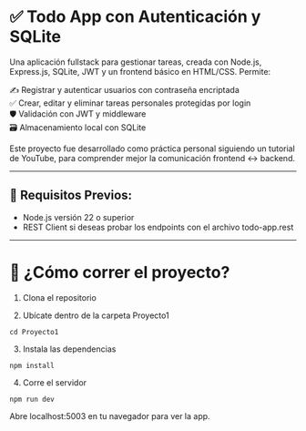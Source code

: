 # ✅ Todo App con Autenticación y SQLite

Una aplicación fullstack para gestionar tareas, creada con Node.js, Express.js, SQLite, JWT y un frontend básico en HTML/CSS. Permite:

✍️ Registrar y autenticar usuarios con contraseña encriptada<br>
✅ Crear, editar y eliminar tareas personales protegidas por login<br>
🛡️ Validación con JWT y middleware<br>
🗃️ Almacenamiento local con SQLite<br>

Este proyecto fue desarrollado como práctica personal siguiendo un tutorial de YouTube, para comprender mejor la comunicación frontend ↔ backend.

---

## 🧰 Requisitos Previos:
- Node.js versión 22 o superior
-  REST Client si deseas probar los endpoints con el archivo todo-app.rest

---

# 🚀 ¿Cómo correr el proyecto?

1. Clona el repositorio

2. Ubícate dentro de la carpeta Proyecto1
```
cd Proyecto1
```

3. Instala las dependencias
```
npm install
``` 

4. Corre el servidor
````
npm run dev
````

Abre localhost:5003 en tu navegador para ver la app.